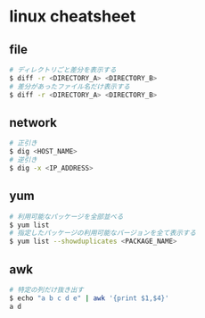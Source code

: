 # linux cheatsheet

## file
```bash
# ディレクトリごと差分を表示する
$ diff -r <DIRECTORY_A> <DIRECTORY_B>
# 差分があったファイル名だけ表示する
$ diff -r <DIRECTORY_A> <DIRECTORY_B>
```

## network
```bash
# 正引き
$ dig <HOST_NAME>
# 逆引き
$ dig -x <IP_ADDRESS>
```

## yum
```bash
# 利用可能なパッケージを全部並べる
$ yum list
# 指定したパッケージの利用可能なバージョンを全て表示する
$ yum list --showduplicates <PACKAGE_NAME>
```

## awk
```bash
# 特定の列だけ抜き出す
$ echo "a b c d e" | awk '{print $1,$4}'
a d
```
